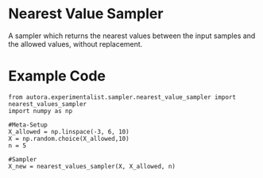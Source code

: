 # Nearest Value Sampler

A sampler which returns the nearest values between the input samples and the allowed values, without replacement.

# Example Code

```
from autora.experimentalist.sampler.nearest_value_sampler import nearest_values_sampler
import numpy as np

#Meta-Setup
X_allowed = np.linspace(-3, 6, 10)
X = np.random.choice(X_allowed,10)
n = 5

#Sampler
X_new = nearest_values_sampler(X, X_allowed, n)
```
